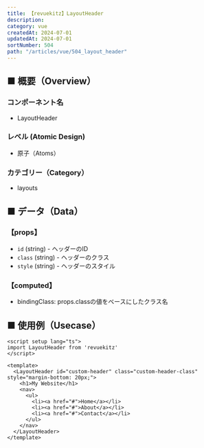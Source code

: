 ```yaml
---
title: 【revuekitz】LayoutHeader
description:
category: vue
createdAt: 2024-07-01
updatedAt: 2024-07-01
sortNumber: 504
path: "/articles/vue/504_layout_header"
---
```


<nuxt-content-wrapper>

## ■ 概要（Overview）
### コンポーネント名
- LayoutHeader

### レベル (Atomic Design)
- 原子（Atoms）

### カテゴリー（Category）
- layouts

## ■ データ（Data）

### 【props】
- `id` (string) - ヘッダーのID
- `class` (string) - ヘッダーのクラス
- `style` (string) - ヘッダーのスタイル

### 【computed】
- bindingClass: props.classの値をベースにしたクラス名

## ■ 使用例（Usecase）
```vue
<script setup lang="ts">
import LayoutHeader from 'revuekitz'
</script>

<template>
  <LayoutHeader id="custom-header" class="custom-header-class" style="margin-bottom: 20px;">
    <h1>My Website</h1>
    <nav>
      <ul>
        <li><a href="#">Home</a></li>
        <li><a href="#">About</a></li>
        <li><a href="#">Contact</a></li>
      </ul>
    </nav>
  </LayoutHeader>
</template>

```

</nuxt-content-wrapper>